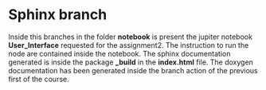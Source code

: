 # Sphinx branch
Inside this branches in the folder **notebook** is present the jupiter notebook **User_Interface** requested for the assignment2.
The instruction to run the node are contained inside the notebook.
The sphinx documentation generated is inside the package **_build** in the **index.html** file.
The doxygen documentation has been generated inside the branch action of the previous first of the course.
